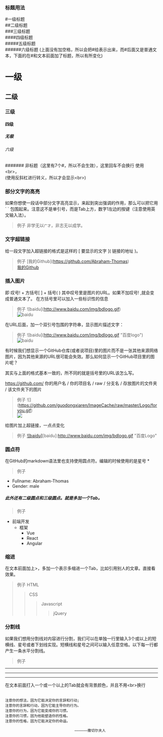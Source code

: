 ### 标题用法
#一级标题  
##二级标题  
###三级标题  
####四级标题  
#####五级标题  
######六级标题
(上面没有加空格，所以会把#给表示出来，而#后面又是普通文本，下面的在#和文本前面加了标题，所以有所变化)

# 一级
## 二级
### 三级
#### 四级
##### 无极
###### 六级
####### 非标题（这里有7个#，所以不会生效），这里回车不会换行
使用\<br>，<br>(使用反斜杠进行转义，所以才会显示\<br>)


### 部分文字的高亮
如果你想使一段话中部分文字高亮显示，来起到突出强调的作用，那么可以把它用 \`  \` 包围起来。注意这不是单引号，而是Tab上方，数字1左边的按键（注意使用英文输入法）。
> 例子
  非学无以`广才`，非志无以成学。


### 文字超链接
  给一段文字加入超链接的格式是这样的 \[ 要显示的文字 \]\( 链接的地址 \)。
> 例子
  \[我的Github\]\(https://github.com/Abraham-Thomas)<br>
  [我的Github](https://github.com/Abraham-Thomas)


### 插入图片
  即 叹号! + 方括号[ ] + 括号( ) 其中叹号里是图片的URL。如果不加叹号! ,就会变成普通文本了。
  在方括号里可以加入一些标识性的信息
> 例子
  \!\[baidu\]\(http://www.baidu.com/img/bdlogo.gif)<br>
  ![baidu](http://www.baidu.com/img/bdlogo.gif)  

  在URL后面，加一个双引号包围的字符串，显示图片描述文字：
> 例子
  \!\[baidu\]\(http://www.baidu.com/img/bdlogo.gif "百度logo")<br>
  ![baidu](http://www.baidu.com/img/bdlogo.gif "百度logo")  

  有时候我们想显示一个GitHub仓库(或者说项目)里的图片而不是一张其他来源网络图片，因为其他来源的URL很可能会失效。那么如何显示一个GitHub项目里的图片呢？

  其实与上面的格式基本一致的，所不同的就是括号里的URL该怎么写。

  https://github.com/ 你的用户名 / 你的项目名 / raw / 分支名 / 存放图片的文件夹 / 该文件夹下的图片
> 例子
  \![]\(https://github.com/guodongxiaren/ImageCache/raw/master/Logo/foryou.gif)<br>
  ![](https://github.com/guodongxiaren/ImageCache/raw/master/Logo/foryou.gif)

  给图片加上超链接，一点点变化
> 例子
  [![baidu]](http://baidu.com)[baidu]:http://www.baidu.com/img/bdlogo.gif "百度Logo"  


### 圆点符
  在GitHub的markdown语法里也支持使用圆点符。编辑的时候使用的是星号 *
> 例子
  * Fullname: Abraham-Thomas
  * Gender: male


##### 此外还有二级圆点和三级圆点。就是多加一个Tab。
> 例子
  * 前端开发
  	* 框架
  		* Vue
  		* React
  		* Angular


### 缩进
  在文本前面加上\>，多加一个表示多缩进一个Tab，比如引用别人的文章。直接看效果。
> 例子
> HTML
>> CSS
>>> Javascript
>>>> jQuery


### 分割线
  如果我们想用分割线对内容进行分割，我们可以在单独一行里输入3个或以上的短横线、星号或者下划线实现。短横线和星号之间可以输入任意空格。以下每一行都产生一条水平分割线。
> 例子
  ---
  ***
  ___

  在文本前面打入一个或一个以上的Tab就会有背景颜色，并且不用\<br>换行
<br>
<br>
  
	注意你的想法，因为它能决定你的言辞和行动;
	注意你的言辞和行动，因为它能主导你的行为。
	注意你的行为，因为它能变成你的习惯。
	注意你的习惯，因为他能塑造你的性格。
	注意你的性格，因为它能决定你的命运。
  
  									——————撒切尔夫人
